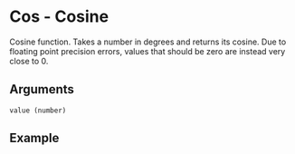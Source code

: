 # Cos - Cosine

Cosine function. Takes a number in degrees and returns its cosine. Due to floating point precision errors, values that should be zero are instead very close to 0.

## Arguments

```value (number)```

## Example

<editor :code='`
Cosine Example
by Milo Jacobs and The Trigonometry Baby\n
was num 0.
whi les num 360.
    pri "Cosine of num is" cos num..
    was num add num 45..
.
`'
:code-wordier='`
Cosine Example
by Milo Jacobs and The Trigonometry Baby\n
Was num 0?
While the least of num is 360,
    print "Cosine of num is" the cosine of num!
    Wash num to add num and 45...
`'
output-method='console'></editor>